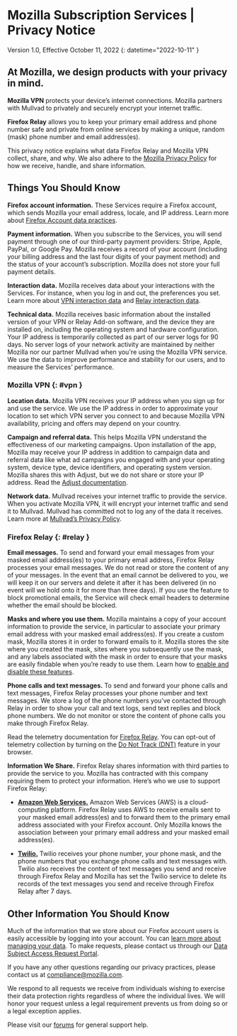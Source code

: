 # Mozilla Subscription Services | Privacy Notice

Version 1.0, Effective October 11, 2022
{: datetime="2022-10-11" }

## At Mozilla, we design products with your privacy in mind.

__Mozilla VPN__ protects your device’s internet connections. Mozilla partners with Mullvad to privately and securely encrypt your internet traffic.

__Firefox Relay__ allows you to keep your primary email address and phone number safe and private from online services by making a unique, random (mask) phone number and email address(es).

This privacy notice explains what data Firefox Relay and Mozilla VPN collect, share, and why. We also adhere to the [Mozilla Privacy Policy](https://www.mozilla.org/privacy/) for how we receive, handle, and share information.

## Things You Should Know

__Firefox account information.__ These Services require a Firefox account, which sends Mozilla your email address, locale, and IP address. Learn more about [Firefox Account data practices](https://www.mozilla.org/privacy/firefox/#firefox-accounts-join-firefox).

__Payment information.__ When you subscribe to the Services, you will send payment through one of our third-party payment providers: Stripe, Apple, PayPal, or Google Pay. Mozilla receives a record of your account (including your billing address and the last four digits of your payment method) and the status of your account’s subscription. Mozilla does not store your full payment details.

__Interaction data.__ Mozilla receives data about your interactions with the Services. For instance, when you log in and out, the preferences you set. Learn more about [VPN interaction data](https://github.com/mozilla-mobile/mozilla-vpn-client/blob/main/glean/metrics.yaml) and [Relay interaction data](https://github.com/mozilla/fx-private-relay/blob/main/METRICS.md).

__Technical data.__ Mozilla receives basic information about the installed version of your VPN or Relay Add-on software, and the device they are installed on, including the operating system and hardware configuration. Your IP address is temporarily collected as part of our server logs for 90 days. No server logs of your network activity are maintained by neither Mozilla nor our partner Mullvad when you're using the Mozilla VPN service.
We use the data to improve performance and stability for our users, and to measure the Services’ performance.

### Mozilla VPN {: #vpn }

__Location data.__ Mozilla VPN receives your IP address when you sign up for and use the service. We use the IP address in order to approximate your location to set which VPN server you connect to and because Mozilla VPN availability, pricing and offers may depend on your country.

__Campaign and referral data.__ This helps Mozilla VPN understand the effectiveness of our marketing campaigns. Upon installation of the app, Mozilla may receive your IP address in addition to campaign data and referral data like what ad campaigns you engaged with and your operating system, device type, device identifiers, and operating system version. Mozilla shares this with Adjust, but we do not share or store your IP address. Read the [Adjust documentation](https://github.com/mozilla-mobile/mozilla-vpn-client/blob/main/src/adjust/adjust.md).

__Network data.__ Mullvad receives your internet traffic to provide the service. When you activate Mozilla VPN, it will encrypt your internet traffic and send it to Mullvad. Mullvad has committed not to log any of the data it receives. Learn more at [Mullvad’s Privacy Policy](https://mullvad.net/help/no-logging-data-policy/).

### Firefox Relay {: #relay }

__Email messages.__ To send and forward your email messages from your masked email address(es) to your primary email address, Firefox Relay processes your email messages. We do not read or store the content of any of your messages. In the event that an email cannot be delivered to you, we will keep it on our servers and delete it after it has been delivered (in no event will we hold onto it for more than three days). If you use the feature to block promotional emails, the Service will check email headers to determine whether the email should be blocked.

__Masks and where you use them.__ Mozilla maintains a copy of your account information to provide the service, in particular to associate your primary email address with your masked email address(es). If you create a custom mask, Mozilla stores it in order to forward emails to it. Mozilla stores the site where you created the mask, sites where you subsequently use the mask, and any labels associated with the mask in order to ensure that your masks are easily findable when you’re ready to use them. Learn how to [enable and disable these features](https://relay.firefox.com/faq).

__Phone calls and text messages.__ To send and forward your phone calls and text messages, Firefox Relay processes your phone number and text messages. We store a log of the phone numbers you’ve contacted through Relay in order to show your call and text logs, send text replies and block phone numbers. We do not monitor or store the content of phone calls you make through Firefox Relay.

Read the telemetry documentation for [Firefox Relay](https://github.com/mozilla/fx-private-relay/blob/main/METRICS.md). You can opt-out of telemetry collection by turning on the [Do Not Track (DNT)](https://support.mozilla.org/kb/how-do-i-turn-do-not-track-feature) feature in your browser.

__Information We Share.__ Firefox Relay shares information with third parties to provide the service to you. Mozilla has contracted with this company requiring them to protect your information. Here’s who we use to support Firefox Relay:

* __[Amazon Web Services.](https://aws.amazon.com/privacy/)__ Amazon Web Services (AWS) is a cloud-computing platform. Firefox Relay uses AWS to receive emails sent to your masked email address(es) and to forward them to the primary email address associated with your Firefox account. Only Mozilla knows the association between your primary email address and your masked email address(es).

* __[Twilio.](https://www.twilio.com)__ Twilio receives your phone number, your phone mask, and the phone numbers that you exchange phone calls and text messages with. Twilio also receives the content of text messages you send and receive through Firefox Relay and Mozilla has set the Twilio service to delete its records of the text messages you send and receive through Firefox Relay after 7 days.

## Other Information You Should Know

Much of the information that we store about our Firefox account users is easily accessible by logging into your account. You can [learn more about managing your data](https://support.mozilla.org/products/privacy-and-security/user-control). To make requests, please contact us through our [Data Subject Access Request Portal](https://privacyportal.onetrust.com/webform/1350748f-7139-405c-8188-22740b3b5587/4ba08202-2ede-4934-a89e-f0b0870f95f0).

If you have any other questions regarding our privacy practices, please contact us at compliance@mozilla.com.

We respond to all requests we receive from individuals wishing to exercise their data protection rights regardless of where the individual lives. We will honor your request unless a legal requirement prevents us from doing so or a legal exception applies.

Please visit our [forums](https://support.mozilla.org/) for general support help.
